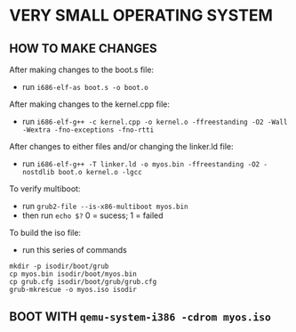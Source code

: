 # VERY SMALL OPERATING SYSTEM

## HOW TO MAKE CHANGES ##
After making changes to the boot.s file:
- run `i686-elf-as boot.s -o boot.o`

After making changes to the kernel.cpp file:
- run `i686-elf-g++ -c kernel.cpp -o kernel.o -ffreestanding -O2 -Wall -Wextra -fno-exceptions -fno-rtti`

After changes to either files and/or changing the linker.ld file:
- run `i686-elf-g++ -T linker.ld -o myos.bin -ffreestanding -O2 -nostdlib boot.o kernel.o -lgcc`

To verify multiboot:
- run `grub2-file --is-x86-multiboot myos.bin`
- then run `echo $?` 0 = sucess; 1 = failed

To build the iso file:
- run this series of commands
```
mkdir -p isodir/boot/grub
cp myos.bin isodir/boot/myos.bin
cp grub.cfg isodir/boot/grub/grub.cfg
grub-mkrescue -o myos.iso isodir 
```


## BOOT WITH `qemu-system-i386 -cdrom myos.iso` ##
